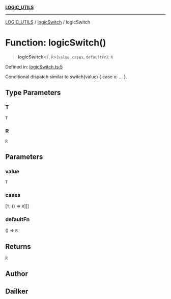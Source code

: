 [**LOGIC_UTILS**](../../README.md)

***

[LOGIC_UTILS](../../README.md) / [logicSwitch](../README.md) / logicSwitch

# Function: logicSwitch()

> **logicSwitch**\<`T`, `R`\>(`value`, `cases`, `defaultFn`): `R`

Defined in: [logicSwitch.ts:5](https://github.com/dailker/everyutil/blob/c1119b9befc384594ad07b4277ef37c36f79d0c2/src/logic/logicSwitch.ts#L5)

Conditional dispatch similar to switch(value) { case x: ... }.

## Type Parameters

### T

`T`

### R

`R`

## Parameters

### value

`T`

### cases

\[`T`, () => `R`\][]

### defaultFn

() => `R`

## Returns

`R`

## Author

## Dailker
